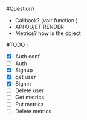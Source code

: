 #Question?

- Callback? (voir function )
- API OU/ET RENDER
- Metrics? how is the object

#TODO :

- [x] Auth conf
- [ ] Auth
- [x] Signup
- [x] get user
- [x] Signin
- [ ] Delete user
- [ ] Get metrics
- [ ] Put metrics
- [ ] Delete metrics
